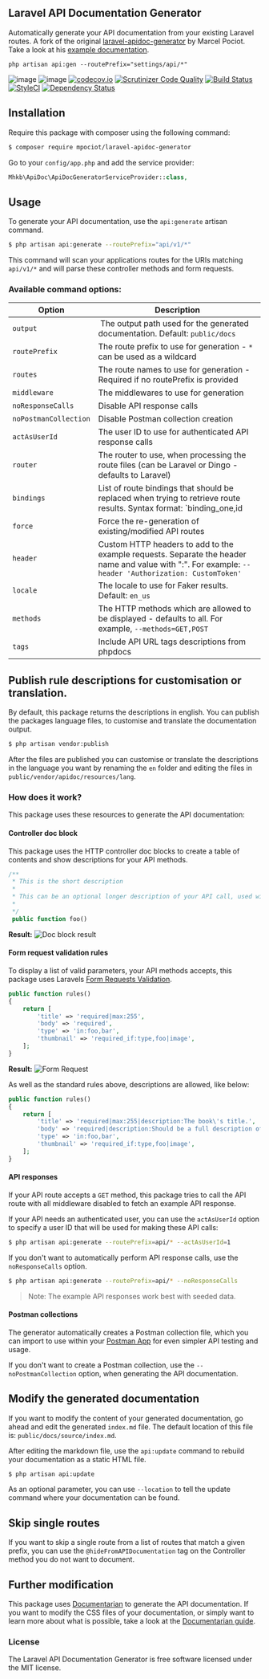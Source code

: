 ## Laravel API Documentation Generator

Automatically generate your API documentation from your existing Laravel routes. A fork of the original [laravel-apidoc-generator](https://github.com/mpociot/laravel-apidoc-generator/) by Marcel Pociot. Take a look at his [example documentation](http://marcelpociot.com/whiteboard/).

`php artisan api:gen --routePrefix="settings/api/*"`

![image](http://img.shields.io/packagist/v/mpociot/laravel-apidoc-generator.svg?style=flat)
![image](http://img.shields.io/packagist/l/mpociot/laravel-apidoc-generator.svg?style=flat)
[![codecov.io](https://codecov.io/github/mpociot/laravel-apidoc-generator/coverage.svg?branch=master)](https://codecov.io/github/mpociot/laravel-apidoc-generator?branch=master)
[![Scrutinizer Code Quality](https://scrutinizer-ci.com/g/mpociot/laravel-apidoc-generator/badges/quality-score.png?b=master)](https://scrutinizer-ci.com/g/mpociot/laravel-apidoc-generator/?branch=master)
[![Build Status](https://travis-ci.org/mpociot/laravel-apidoc-generator.svg?branch=master)](https://travis-ci.org/mpociot/laravel-apidoc-generator)
[![StyleCI](https://styleci.io/repos/57999295/shield)](https://styleci.io/repos/57999295)
[![Dependency Status](https://www.versioneye.com/php/mpociot:laravel-apidoc-generator/dev-master/badge?style=flat)](https://www.versioneye.com/php/mpociot:laravel-apidoc-generator/dev-master)


## Installation

Require this package with composer using the following command:

```sh
$ composer require mpociot/laravel-apidoc-generator
```
Go to your `config/app.php` and add the service provider:

```php
Mhkb\ApiDoc\ApiDocGeneratorServiceProvider::class,
```

## Usage

To generate your API documentation, use the `api:generate` artisan command.

```sh
$ php artisan api:generate --routePrefix="api/v1/*"
```

This command will scan your applications routes for the URIs matching `api/v1/*` and will parse these controller methods and form requests.

### Available command options:

Option | Description
--------- | -------
`output` | The output path used for the generated documentation. Default: `public/docs`
`routePrefix` | The route prefix to use for generation - `*` can be used as a wildcard
`routes` | The route names to use for generation - Required if no routePrefix is provided
`middleware` | The middlewares to use for generation
`noResponseCalls` | Disable API response calls
`noPostmanCollection` | Disable Postman collection creation
`actAsUserId` | The user ID to use for authenticated API response calls
`router` | The router to use, when processing the route files (can be Laravel or Dingo - defaults to Laravel)
`bindings` | List of route bindings that should be replaced when trying to retrieve route results. Syntax format: `binding_one,id|binding_two,id`
`force` | Force the re-generation of existing/modified API routes
`header` | Custom HTTP headers to add to the example requests. Separate the header name and value with ":". For example: `--header 'Authorization: CustomToken'`
`locale` | The locale to use for Faker results. Default: `en_us`
`methods` | The HTTP methods which are allowed to be displayed - defaults to all. For example, `--methods=GET,POST`
`tags` | Include API URL tags descriptions from phpdocs

## Publish rule descriptions for customisation or translation.

 By default, this package returns the descriptions in english. You can publish the packages language files, to customise and translate the documentation output.

 ```sh
 $ php artisan vendor:publish
 ```

 After the files are published you can customise or translate the descriptions in the language you want by renaming the `en` folder and editing the files in `public/vendor/apidoc/resources/lang`.


### How does it work?

This package uses these resources to generate the API documentation:

#### Controller doc block

This package uses the HTTP controller doc blocks to create a table of contents and show descriptions for your API methods.

```php
/**
 * This is the short description
 *
 * This can be an optional longer description of your API call, used within the documentation.
 *
 */
 public function foo()
```

**Result:** ![Doc block result](http://marcelpociot.com/documentarian/doc_block.png)

#### Form request validation rules

To display a list of valid parameters, your API methods accepts, this package uses Laravels [Form Requests Validation](https://laravel.com/docs/5.2/validation#form-request-validation).


```php
public function rules()
{
    return [
        'title' => 'required|max:255',
        'body' => 'required',
        'type' => 'in:foo,bar',
        'thumbnail' => 'required_if:type,foo|image',
    ];
}
```

**Result:** ![Form Request](http://marcelpociot.com/documentarian/form_request.png)

As well as the standard rules above, descriptions are allowed, like below:

```php
public function rules()
{
    return [
        'title' => 'required|max:255|description:The book\'s title.',
        'body' => 'required|description:Should be a full description of the book.',
        'type' => 'in:foo,bar',
        'thumbnail' => 'required_if:type,foo|image',
    ];
}
```

#### API responses

If your API route accepts a `GET` method, this package tries to call the API route with all middleware disabled to fetch an example API response. 

If your API needs an authenticated user, you can use the `actAsUserId` option to specify a user ID that will be used for making these API calls:

```sh
$ php artisan api:generate --routePrefix=api/* --actAsUserId=1
```

If you don't want to automatically perform API response calls, use the `noResponseCalls` option.

```sh
$ php artisan api:generate --routePrefix=api/* --noResponseCalls
```

> Note: The example API responses work best with seeded data.

#### Postman collections

The generator automatically creates a Postman collection file, which you can import to use within your [Postman App](https://www.getpostman.com/apps) for even simpler API testing and usage.

If you don't want to create a Postman collection, use the `--noPostmanCollection` option, when generating the API documentation.

## Modify the generated documentation

If you want to modify the content of your generated documentation, go ahead and edit the generated `index.md` file.
The default location of this file is: `public/docs/source/index.md`.
 
After editing the markdown file, use the `api:update` command to rebuild your documentation as a static HTML file.

```sh
$ php artisan api:update
```

As an optional parameter, you can use `--location` to tell the update command where your documentation can be found.

## Skip single routes

If you want to skip a single route from a list of routes that match a given prefix, you can use the `@hideFromAPIDocumentation` tag on the Controller method you do not want to document.

## Further modification

This package uses [Documentarian](https://github.com/mpociot/documentarian) to generate the API documentation. If you want to modify the CSS files of your documentation, or simply want to learn more about what is possible, take a look at the [Documentarian guide](http://marcelpociot.com/documentarian/installation).

### License

The Laravel API Documentation Generator is free software licensed under the MIT license.
